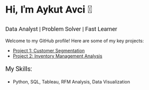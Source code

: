 <link href="https://fonts.googleapis.com/css2?family=Roboto:wght@400;700&display=swap" rel="stylesheet">

# <p style="font-family: 'Roboto', sans-serif; font-size: 32px;">Hi, I'm Aykut Avci 👋</p>

<p style="font-family: 'Roboto', sans-serif; font-size: 18px;">Data Analyst | Problem Solver | Fast Learner</p>

Welcome to my GitHub profile! Here are some of my key projects:

- [Project 1: Customer Segmentation](https://github.com/aykut-avci/customer-segmentation)
- [Project 2: Inventory Management Analysis](https://github.com/aykut-avci/inventory-management)

<p style="font-family: 'Roboto', sans-serif; font-size: 20px;">My Skills:</p>

- Python, SQL, Tableau, RFM Analysis, Data Visualization


